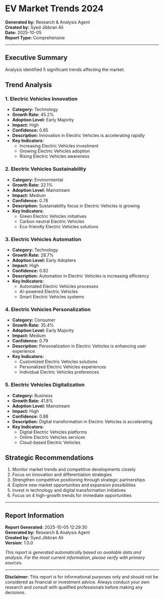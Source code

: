 # EV Market Trends 2024

**Generated by:** Research & Analysis Agent  
**Created by:** Syed Jibbran Ali  
**Date:** 2025-10-05  
**Report Type:** Comprehensive

---

## Executive Summary

Analysis identified 5 significant trends affecting the market.

## Trend Analysis

### 1. Electric Vehicles Innovation
- **Category:** Technology
- **Growth Rate:** 45.2%
- **Adoption Level:** Early Majority
- **Impact:** High
- **Confidence:** 0.85
- **Description:** Innovation in Electric Vehicles is accelerating rapidly
- **Key Indicators:**
  - Increasing Electric Vehicles investment
  - Growing Electric Vehicles adoption
  - Rising Electric Vehicles awareness

### 2. Electric Vehicles Sustainability
- **Category:** Environmental
- **Growth Rate:** 32.1%
- **Adoption Level:** Mainstream
- **Impact:** Medium
- **Confidence:** 0.78
- **Description:** Sustainability focus in Electric Vehicles is growing
- **Key Indicators:**
  - Green Electric Vehicles initiatives
  - Carbon neutral Electric Vehicles
  - Eco-friendly Electric Vehicles solutions

### 3. Electric Vehicles Automation
- **Category:** Technology
- **Growth Rate:** 28.7%
- **Adoption Level:** Early Adopters
- **Impact:** High
- **Confidence:** 0.82
- **Description:** Automation in Electric Vehicles is increasing efficiency
- **Key Indicators:**
  - Automated Electric Vehicles processes
  - AI-powered Electric Vehicles
  - Smart Electric Vehicles systems

### 4. Electric Vehicles Personalization
- **Category:** Consumer
- **Growth Rate:** 35.4%
- **Adoption Level:** Early Majority
- **Impact:** Medium
- **Confidence:** 0.79
- **Description:** Personalization in Electric Vehicles is enhancing user experience
- **Key Indicators:**
  - Customized Electric Vehicles solutions
  - Personalized Electric Vehicles experiences
  - Individual Electric Vehicles preferences

### 5. Electric Vehicles Digitalization
- **Category:** Business
- **Growth Rate:** 41.8%
- **Adoption Level:** Mainstream
- **Impact:** High
- **Confidence:** 0.88
- **Description:** Digital transformation in Electric Vehicles is accelerating
- **Key Indicators:**
  - Digital Electric Vehicles platforms
  - Online Electric Vehicles services
  - Cloud-based Electric Vehicles

## Strategic Recommendations

1. Monitor market trends and competitive developments closely
2. Focus on innovation and differentiation strategies
3. Strengthen competitive positioning through strategic partnerships
4. Explore new market opportunities and expansion possibilities
5. Invest in technology and digital transformation initiatives
6. Focus on 4 high-growth trends for immediate opportunities

---

## Report Information

**Report Generated:** 2025-10-05 12:29:30  
**Generated by:** Research & Analysis Agent  
**Created by:** Syed Jibbran Ali  
**Version:** 1.0.0

*This report is generated automatically based on available data and analysis. For the most current information, please verify with primary sources.*

---

**Disclaimer:** This report is for informational purposes only and should not be considered as financial or investment advice. Always conduct your own research and consult with qualified professionals before making any decisions.
